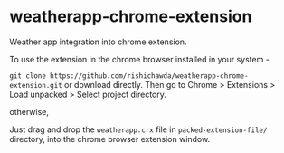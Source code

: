 # weatherapp-chrome-extension
Weather app integration into chrome extension.

To use the extension in the chrome browser installed in your system -

```git clone https://github.com/rishichawda/weatherapp-chrome-extension.git``` or download directly.
Then go to Chrome > Extensions > Load unpacked > Select project directory.

otherwise,

Just drag and drop the ```weatherapp.crx``` file in ```packed-extension-file/``` directory, into the chrome browser extension window.
